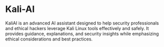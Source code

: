 # Kali-AI
KaliAI is an advanced AI assistant designed to help security professionals and ethical hackers leverage Kali Linux tools effectively and safely. It provides guidance, explanations, and security insights while emphasizing ethical considerations and best practices.
